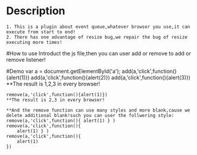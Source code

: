 # Description
	1. This is a plugin about event queue,whatever browser you use,it can execute from start to end!
	2. There has one advantage of resize bug,we repair the bug of resize executing more times!

#How to use
	Introduct the js file,then you can user add or remove to add or remove listener!

#Demo
	var a = document.getElementById('a');
	add(a,'click',function(){alert(1)})
	add(a,'click',function(){alert(2)})
	add(a,'click',function(){alert(3)})
	**The result is 1,2,3 in every browser!

	remove(a,'click',function(){alert(1)})
	**The result is 2,3 in every browser!	
	
	**And the remove function can use many styles and more blank,cause we delete additional blank!such you can user the follwering style:
	remove(a,'click',function(){ alert(1) } )
	remove(a,'click',function(){
		alert(1) } )
	remove(a,'click',function(){
		alert(1) 
	})

